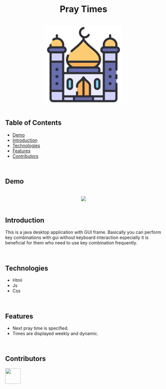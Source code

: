 <h1 align="center">Pray Times</h1> 

<br>

<div align="center">
    <img width=250 src="/assets/img/icon/favicon.png">
</div>

<br/>

## Table of Contents

- [Demo](#demo)
- [Introduction](#introduction)
- [Technologies](#technologies)
- [Features](#features)
- [Contributors](#contributors)

<br/>

## Demo

<br/>

<div align="center">
    <img width=1000 src="/assets/img/demo">
</div>

<br/>

## Introduction

This is a java desktop application with GUI frame. Basically you can perform key combinations with gui without keyboard interaction especially it is beneficial for them who need to use key combination frequently.

<br/>

## Technologies

* Html
* Js
* Css

<br/>

## Features

* Next pray time is specified.
* Times are displayed weekly and dynamic.

<br/>

## Contributors

<a href="https://github.com/ahmettoguz" target="_blank"><img width=50 height=50 src="https://avatars.githubusercontent.com/u/101711642?v=4"></a>
